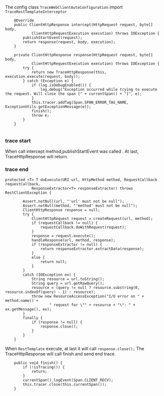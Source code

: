 
The config class ```TraceWebClientAutoConfiguration``` import ```TraceRestTemplateInterceptor```

```
	@Override
	public ClientHttpResponse intercept(HttpRequest request, byte[] body,
			ClientHttpRequestExecution execution) throws IOException {
		publishStartEvent(request);
		return response(request, body, execution);
	}

	private ClientHttpResponse response(HttpRequest request, byte[] body,
			ClientHttpRequestExecution execution) throws IOException {
		try {
			return new TraceHttpResponse(this, execution.execute(request, body));
		} catch (Exception e) {
			if (log.isDebugEnabled()) {
				log.debug("Exception occurred while trying to execute the request. Will close the span [" + currentSpan() + "]", e);
			}
			this.tracer.addTag(Span.SPAN_ERROR_TAG_NAME, ExceptionUtils.getExceptionMessage(e));
			finish();
			throw e;
		}
	}
	
```

### trace start

When call intercept method,publishStartEvent was called . At last, TraceHttpResponse will return.

### trace end


```
protected <T> T doExecute(URI url, HttpMethod method, RequestCallback requestCallback,
			ResponseExtractor<T> responseExtractor) throws RestClientException {

		Assert.notNull(url, "'url' must not be null");
		Assert.notNull(method, "'method' must not be null");
		ClientHttpResponse response = null;
		try {
			ClientHttpRequest request = createRequest(url, method);
			if (requestCallback != null) {
				requestCallback.doWithRequest(request);
			}
			response = request.execute();
			handleResponse(url, method, response);
			if (responseExtractor != null) {
				return responseExtractor.extractData(response);
			}
			else {
				return null;
			}
		}
		catch (IOException ex) {
			String resource = url.toString();
			String query = url.getRawQuery();
			resource = (query != null ? resource.substring(0, resource.indexOf(query) - 1) : resource);
			throw new ResourceAccessException("I/O error on " + method.name() +
					" request for \"" + resource + "\": " + ex.getMessage(), ex);
		}
		finally {
			if (response != null) {
				response.close();
			}
		}
	}
```

When ```RestTemplate``` execute, at last it will call ```response.close();```
The TraceHttpResponse will call finish and send end trace.

```
	public void finish() {
		if (!isTracing()) {
			return;
		}
		currentSpan().logEvent(Span.CLIENT_RECV);
		this.tracer.close(this.currentSpan());
	}
```
